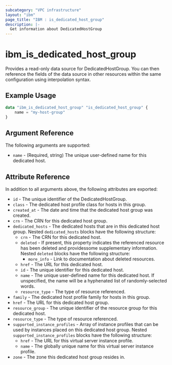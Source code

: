 ```yaml
---
subcategory: "VPC infrastructure"
layout: "ibm"
page_title: "IBM : is_dedicated_host_group"
description: |-
  Get information about DedicatedHostGroup
---
```


# ibm\_is_dedicated_host_group

Provides a read-only data source for DedicatedHostGroup. You can then reference the fields of the data source in other resources within the same configuration using interpolation syntax.

## Example Usage

```terraform
data "ibm_is_dedicated_host_group" "is_dedicated_host_group" {
	name = "my-host-group"
}
```

## Argument Reference

The following arguments are supported:

* `name` - (Required, string) The unique user-defined name for this dedicated host.

## Attribute Reference

In addition to all arguments above, the following attributes are exported:

* `id` - The unique identifier of the DedicatedHostGroup.
* `class` - The dedicated host profile class for hosts in this group.
* `created_at` - The date and time that the dedicated host group was created.
* `crn` - The CRN for this dedicated host group.
* `dedicated_hosts` - The dedicated hosts that are in this dedicated host group. Nested `dedicated_hosts` blocks have the following structure:
	* `crn` - The CRN for this dedicated host.
	* `deleted` - If present, this property indicates the referenced resource has been deleted and providessome supplementary information. Nested `deleted` blocks have the following structure:
		* `more_info` - Link to documentation about deleted resources.
	* `href` - The URL for this dedicated host.
	* `id` - The unique identifier for this dedicated host.
	* `name` - The unique user-defined name for this dedicated host. If unspecified, the name will be a hyphenated list of randomly-selected words.
	* `resource_type` - The type of resource referenced.
* `family` - The dedicated host profile family for hosts in this group.
* `href` - The URL for this dedicated host group.
* `resource_group` - The unique identifier of the resource group for this dedicated host.
* `resource_type` - The type of resource referenced.
* `supported_instance_profiles` - Array of instance profiles that can be used by instances placed on this dedicated host group. Nested `supported_instance_profiles` blocks have the following structure:
	* `href` - The URL for this virtual server instance profile.
	* `name` - The globally unique name for this virtual server instance profile.
* `zone` - The zone this dedicated host group resides in.

